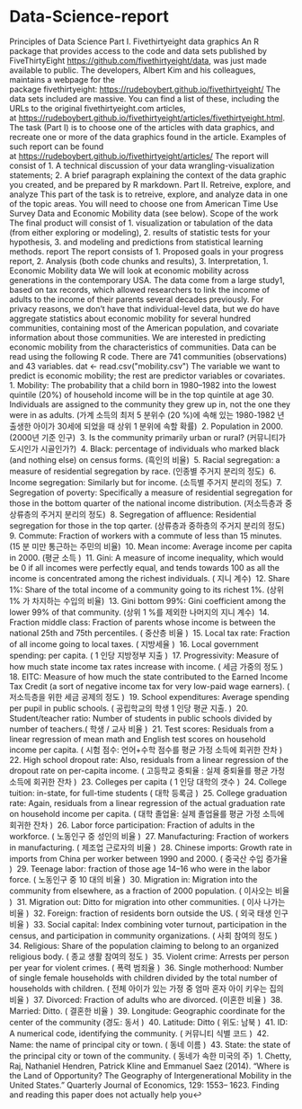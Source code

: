 # Data-Science-report
Principles of Data Science  Part I. Fivethirtyeight data graphics An R package that provides access to the code and data sets published by FiveThirtyEight https://github.com/fivethirtyeight/data, was just made available to public. The developers, Albert Kim and his colleagues, maintains a webpage for the package fivethirtyeight: https://rudeboybert.github.io/fivethirtyeight/ The data sets included are massive. You can find a list of these, including the URLs to the original fivethirtyeight.com articles, at https://rudeboybert.github.io/fivethirtyeight/articles/fivethirtyeight.html. The task (Part I) is to choose one of the articles with data graphics, and recreate one or more of the data graphics found in the article. Examples of such report can be found at https://rudeboybert.github.io/fivethirtyeight/articles/ The report will consist of 1. A technical discussion of your data wrangling-visualization statements; 2. A brief paragraph explaining the context of the data graphic you created, and be prepared by R markdown.   Part II. Retreive, explore, and analyze This part of the task is to retreive, explore, and analyze data in one of the topic areas. You will need to choose one from American Time Use Survey Data and Economic Mobility data (see below). Scope of the work The final product will consist of 1. visualization or tabulation of the data (from either exploring or modeling), 2. results of statistic tests for your hypothesis, 3. and modeling and predictions from statistical learning methods.  report The report consists of 1. Proposed goals in your progress report, 2. Analysis (both code chunks and results), 3. Interpretation,  1. Economic Mobility data We will look at economic mobility across generations in the contemporary USA. The data come from a large study1, based on tax records, which allowed researchers to link the income of adults to the income of their parents several decades previously. For privacy reasons, we don’t have that individual-level data, but we do have aggregate statistics about economic mobility for several hundred communities, containing most of the American population, and covariate information about those communities. We are interested in predicting economic mobility from the characteristics of communities. Data can be read using the following R code. There are 741 communities (observations) and 43 variables. dat &lt;- read.csv("mobility.csv")  The variable we want to predict is economic mobility; the rest are predictor variables or covariates. 1. Mobility: The probability that a child born in 1980–1982 into the lowest quintile (20%) of household income will be in the top quintile at age 30. Individuals are assigned to the community they grew up in, not the one they were in as adults. (가계 소득의 최저 5 분위수 (20 %)에 속해 있는 1980-1982 년 출생한 아이가 30세에 되었을 때 상위 1 분위에 속할 확률)  2. Population in 2000. (2000년 기준 인구)  3. Is the community primarily urban or rural? (커뮤니티가 도시인가 시골인가?)  4. Black: percentage of individuals who marked black (and nothing else) on census forms. (흑인의 비율)  5. Racial segregation: a measure of residential segregation by race. (인종별 주거지 분리의 정도)  6. Income segregation: Similarly but for income. (소득별 주거지 분리의 정도)  7. Segregation of poverty: Specifically a measure of residential segregation for those in the bottom quarter of the national income distribution. (저소득층과 중상류층의 주거지 분리의 정도)  8. Segregation of affluence: Residential segregation for those in the top qarter. (상류층과 중하층의 주거지 분리의 정도)  9. Commute: Fraction of workers with a commute of less than 15 minutes. (15 분 미만 통근하는 주민의 비율)  10. Mean income: Average income per capita in 2000. (평균 소득 )  11. Gini: A measure of income inequality, which would be 0 if all incomes were perfectly equal, and tends towards 100 as all the income is concentrated among the richest individuals. ( 지니 계수)  12. Share 1%: Share of the total income of a community going to its richest 1%. (상위 1% 가 차지하는 수입의 비율)  13. Gini bottom 99%: Gini coefficient among the lower 99% of that community. (상위 1 %를 제외한 나머지의 지니 계수)  14. Fraction middle class: Fraction of parents whose income is between the national 25th and 75th percentiles. ( 중산층 비율 )  15. Local tax rate: Fraction of all income going to local taxes. ( 지방세율 )  16. Local government spending: per capita. ( 1 인당 지방정부 지출 )  17. Progressivity: Measure of how much state income tax rates increase with income. ( 세금 가중의 정도 )  18. EITC: Measure of how much the state contributed to the Earned Income Tax Credit (a sort of negative income tax for very low-paid wage earners). ( 저소득층을 위한 세금 공제의 정도 )  19. School expenditures: Average spending per pupil in public schools. ( 공립학교의 학생 1 인당 평균 지출. )  20. Student/teacher ratio: Number of students in public schools divided by number of teachers.( 학생 / 교사 비율 )  21. Test scores: Residuals from a linear regression of mean math and English test scores on household income per capita. ( 시험 점수: 언어+수학 점수를 평균 가정 소득에 회귀한 잔차 )  22. High school dropout rate: Also, residuals from a linear regression of the dropout rate on per-capita income. ( 고등학교 중퇴율 : 실제 중퇴율를 평균 가정 소득에 회귀한 잔차 )  23. Colleges per capita ( 1 인당 대학의 갯수 )  24. College tuition: in-state, for full-time students ( 대학 등록금 )  25. College graduation rate: Again, residuals from a linear regression of the actual graduation rate on household income per capita. ( 대학 졸업율: 실제 졸업율를 평균 가정 소득에 회귀한 잔차 )  26. Labor force participation: Fraction of adults in the workforce. ( 노동인구 중 성인의 비율 )  27. Manufacturing: Fraction of workers in manufacturing. ( 제조업 근로자의 비율 )  28. Chinese imports: Growth rate in imports from China per worker between 1990 and 2000. ( 중국산 수입 증가율 )  29. Teenage labor: fraction of those age 14–16 who were in the labor force. ( 노동인구 중 10 대의 비율 )  30. Migration in: Migration into the community from elsewhere, as a fraction of 2000 population. ( 이사오는 비율 )  31. Migration out: Ditto for migration into other communities. ( 이사 나가는 비율 )  32. Foreign: fraction of residents born outside the US. ( 외국 태생 인구 비율 )  33. Social capital: Index combining voter turnout, participation in the census, and participation in community organizations. ( 사회 참여의 정도 )  34. Religious: Share of the population claiming to belong to an organized religious body. ( 종교 생활 참여의 정도 )  35. Violent crime: Arrests per person per year for violent crimes. ( 폭력 범죄율 )  36. Single motherhood: Number of single female households with children divided by the total number of households with children. ( 전체 아이가 있는 가정 중 엄마 혼자 아이 키우는 집의 비율 )  37. Divorced: Fraction of adults who are divorced. (이혼한 비율 )  38. Married: Ditto. ( 결혼한 비율 )  39. Longitude: Geographic coordinate for the center of the community (경도: 동서 )  40. Latitude: Ditto ( 위도: 남북 )  41. ID: A numerical code, identifying the community. ( 커뮤니티 식별 코드 )  42. Name: the name of principal city or town. ( 동네 이름 )  43. State: the state of the principal city or town of the community. ( 동네가 속한 미국의 주)   1. Chetty, Raj, Nathaniel Hendren, Patrick Kline and Emmanuel Saez (2014). “Where is the Land of Opportunity? The Geography of Intergenerational Mobility in the United States.” Quarterly Journal of Economics, 129: 1553– 1623. Finding and reading this paper does not actually help you↩ 

